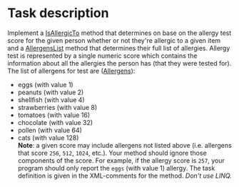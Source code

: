 # Task description

Implement a [IsAllergicTo](AllergyScore/Allergies.cs#L27) method that determines on base on the allergy test score for the given person whether or not they're allergic to a given item and a [AllergensList](AllergyScore/Allergies.cs#L36) method that determines their full list of allergies. Allergy test is represented by a single numeric score which contains the information about all the allergies the person has (that they were tested for). The list of allergens for test are ([Allergens](AllergyScore/Allergens.cs#L6)):
- eggs (with value 1)
- peanuts (with value 2)
- shellfish (with value 4)
- strawberries (with value 8)
- tomatoes (with value 16)
- chocolate (with value 32)
- pollen (with value 64)
- cats (with value 128)     
**Note**: a given score may include allergens not listed above (i.e. allergens that score `256`, `512`, `1024`, etc.). Your method should ignore those components of the score. For example, if the allergy score is `257`, your program should only report the `eggs` (with value 1) allergy. The task definition is given in the XML-comments for the method. _Don't use LINQ._